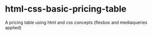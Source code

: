 # html-css-basic-pricing-table
A pricing table using html and css concepts (flexbox and mediaqueries applied) 
